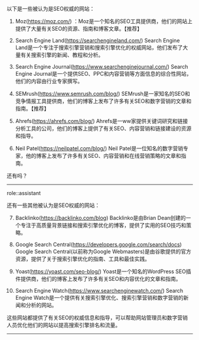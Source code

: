 
以下是一些被认为是SEO权威的网站：

1. Moz(https://moz.com/) ：Moz是一个知名的SEO工具提供商，他们的网站上提供了大量有关SEO的资源、指南和博客文章。【推荐】

2. Search Engine Land(https://searchengineland.com/) Search Engine Land是一个专注于搜索引擎营销和搜索引擎优化的权威网站，他们发布了大量有关搜索引擎的新闻、教程和分析。

3. Search Engine Journal(https://www.searchenginejournal.com/) Search Engine Journal是一个提供SEO、PPC和内容营销等方面信息的综合性网站，他们的内容由行业专家撰写。

4. SEMrush(https://www.semrush.com/blog/) SEMrush是一家知名的SEO和竞争情报工具提供商，他们的博客上发布了许多有关SEO和数字营销的文章和指南。【推荐】

5. Ahrefs(https://ahrefs.com/blog/) Ahrefs是一ww家提供关键词研究和链接分析工具的公司，他们的博客上提供了有关SEO、内容营销和链接建设的资源和指导。

6. Neil Patel(https://neilpatel.com/blog/) Neil Patel是一位知名的数字营销专家，他的博客上发布了许多有关SEO、内容营销和在线营销策略的文章和指南。


还有吗？

<hr class="__chatgpt_plugin">

role::assistant

还有一些其他被认为是SEO权威的网站：

7. Backlinko(https://backlinko.com/blog) Backlinko是由Brian Dean创建的一个专注于高质量背景链接和搜索引擎优化的博客，提供了实用的SEO技巧和策略。

8. Google Search Central(https://developers.google.com/search/docs) Google Search Central(以前称为Google Webmasters)是由谷歌提供的官方资源，提供了关于搜索引擎优化的指南、工具和最佳实践。

9. Yoast(https://yoast.com/seo-blog/) Yoast是一个知名的WordPress SEO插件提供商，他们的博客上发布了许多有关SEO和内容优化的文章和指南。

10. Search Engine Watch(https://www.searchenginewatch.com/) Search Engine Watch是一个提供有关搜索引擎优化、搜索引擎营销和数字营销的新闻和分析的网站。

这些网站都提供了有关SEO的权威信息和指导，可以帮助网站管理员和数字营销人员优化他们的网站以提高搜索引擎排名和流量。

<hr class="__chatgpt_plugin">


